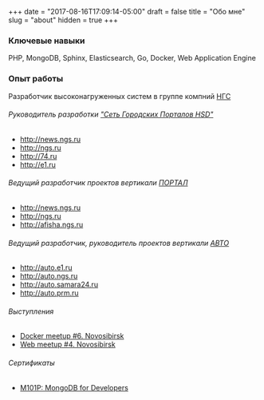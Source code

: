 +++
date = "2017-08-16T17:09:14-05:00"
draft = false
title = "Обо мне"
slug = "about"
hidden = true
+++
### Ключевые навыки
PHP, MongoDB, Sphinx, Elasticsearch, Go, Docker, Web Application Engine

### Опыт работы
Разработчик высоконагруженных систем в группе компний [НГС](http://ngs.ru)

###### Руководитель разработки ["Сеть Городских Порталов HSD"](http://ngs.ru)
* http://news.ngs.ru
* http://ngs.ru
* http://74.ru
* http://e1.ru

###### Ведущий разработчик проектов вертикали [ПОРТАЛ](http://ngs.ru)
* http://news.ngs.ru
* http://ngs.ru
* http://afisha.ngs.ru

###### Ведущий разработчик, руководитель проектов вертикали [АВТО](http://auto.ngs.ru)
* http://auto.e1.ru
* http://auto.ngs.ru
* http://auto.samara24.ru
* http://auto.prm.ru

###### Выступления
* [Docker meetup #6. Novosibirsk](https://youtu.be/GD9hYFB7Bbk)
* [Web meetup #4. Novosibirsk](https://youtu.be/llDskdYY-ag)

###### Сертификаты
* [M101P: MongoDB for Developers](https://university.mongodb.com/course_completion/528205dea56c4d9ba342e5b586144871)
 

